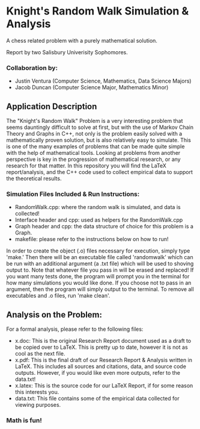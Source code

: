 # Knight's Random Walk Simulation & Analysis

A chess related problem with a purely mathematical solution.

Report by two Salisbury Univerisity Sophomores.

### Collaboration by:

- Justin Ventura (Computer Science, Mathematics, Data Science Majors)
- Jacob Duncan (Computer Science Major, Mathematics Minor)

## Application Description

The "Knight's Random Walk" Problem is a very interesting problem that seems dauntingly difficult to solve at first, but with the use of Markov Chain Theory and Graphs in C++, not only is the problem easily solved with a mathematically proven solution, but is also relatively easy to simulate.  This is one of the many examples of problems that can be made quite simple with the help of mathematical tools.  Looking at problems from another perspective is key in the progression of mathematical research, or any research for that matter.  In this repository you will find the LaTeX report/analysis, and the C++ code used to collect empirical data to support the theoretical results.

### Simulation Files Included & Run Instructions:

- RandomWalk.cpp: where the random walk is simulated, and data is collected!
- Interface header and cpp: used as helpers for the RandomWalk.cpp
- Graph header and cpp: the data structure of choice for this problem is a Graph.
- makefile: please refer to the instructions below on how to run!

In order to create the object (.o) files necessary for execution, simply type 'make.'  Then there will be an executable file called 'randomwalk' which can be run with an additional argument (a .txt file) which will be used to shoving output to.  Note that whatever file you pass in will be erased and replaced!  If you want many tests done, the program will prompt you in the terminal for how many simulations you would like done.  If you choose not to pass in an argument, then the program will simply output to the terminal.  To remove all executables and .o files, run 'make clean'.

## Analysis on the Problem:

For a formal analysis, please refer to the following files:

- x.doc: This is the original Research Report document used as a draft to be copied over to LaTeX.  This is pretty up to date, however it is not as cool as the next file.
- x.pdf: This is the final draft of our Research Report & Analysis written in LaTeX.  This includes all sources and citations, data, and source code outputs.  However, if you would like even more outputs, refer to the data.txt!
- x.latex: This is the source code for our LaTeX Report, if for some reason this interests you.
- data.txt: This file contains some of the empirical data collected for viewing purposes.

### Math is fun!
